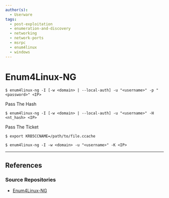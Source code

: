 ```yaml
---
author(s):
  - Userware
tags:
  - post-exploitation
  - enumeration-and-discovery
  - networking
  - network-ports
  - msrpc
  - enum4linux
  - windows
---
```

# Enum4Linux-NG

```
$ enum4linux-ng -I [-w <domain> | --local-auth] -u "<username>" -p "<password>" <IP>
```

Pass The Hash

```
$ enum4linux-ng -I [-w <domain> | --local-auth] -u "<username>" -H <nt_hash> <IP>
```

Pass The Ticket

```
$ export KRB5CCNAME=/path/to/file.ccache

$ enum4linux-ng -I -w <domain> -u "<username>" -K <IP>
```

---
## References

### Source Repositories

- [Enum4Linux-NG](https://github.com/cddmp/enum4linux-ng)